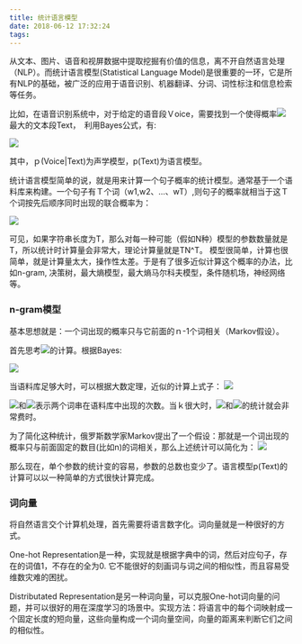 ```yaml
---
title: 统计语言模型
date: 2018-06-12 17:32:24
tags:
---
```


从文本、图片、语音和视屏数据中提取挖掘有价值的信息，离不开自然语言处理（NLP）。而统计语言模型(Statistical Language Model)是很重要的一环，它是所有NLP的基础，被广泛的应用于语音识别、机器翻译、分词、词性标注和信息检索等任务。

比如，在语音识别系统中，对于给定的语音段Ｖoice，需要找到一个使得概率<a ><img src="https://latex.codecogs.com/gif.latex?p(Text|Voice)" /></a>最大的文本段Text，　利用Bayes公式，有:

<a><img src="https://latex.codecogs.com/gif.latex?p(Text|Voice)&space;=&space;\frac{p(Voice|Text)p(Text)}{p(Voice)}" /></a>

其中，ｐ(Voice|Text)为声学模型，p(Text)为语言模型。

统计语言模型简单的说，就是用来计算一个句子概率的统计模型。通常基于一个语料库来构建。一个句子有Ｔ个词（w1,w2、...、wT）,则句子的概率就相当于这Ｔ个词按先后顺序同时出现的联合概率为：

<a><img src="https://latex.codecogs.com/gif.latex?p(W)=p(w^{T})=p(w_{1},w_{2},...,w_{T})=p(w_{1})p(w_{2}|w_{1})p(w_{3}|w_{1},w_{2})...p(w_{T}|w_{1},...,w_{T-1})" /></a>

可见，如果字符串长度为T，那么对每一种可能（假如N种）模型的参数数量就是T，所以统计时计算量会非常大，理论计算量就是TN^T。
模型很简单，计算也很简单，就是计算量太大，操作性太差。于是有了很多近似计算这个概率的办法，比如n-gram, 决策树，最大熵模型，最大熵马尔科夫模型，条件随机场，神经网络等。

### n-gram模型
基本思想就是：一个词出现的概率只与它前面的ｎ-1个词相关（Markov假设）。

首先思考<a><img src="https://latex.codecogs.com/gif.latex?p(w_{k}|w_{1},...,w_{k-1})" /></a>的计算。根据Bayes:

<a><img src="https://latex.codecogs.com/gif.latex?p(w_{k}|w_{1},...,w_{k-1})&space;=&space;\frac{p(w_{1},...,w_{k})}{p(w_{1},...,w_{k-1})}" /></a>

当语料库足够大时，可以根据大数定理，近似的计算上式子：
<a><img src="https://latex.codecogs.com/gif.latex?p(w_{k}|w_{1},...,w_{k-1})&space;=&space;\frac{p(w_{1},...,w_{k})}{p(w_{1},...,w_{k-1})}\approx&space;\frac{Count(w_{1},...,w_{k})}{Count(w_{1},...,w_{k-1})}" /></a>

<a><img src="https://latex.codecogs.com/gif.latex?Count(w_{1},...,w_{k})" /></a>和<a><img src="https://latex.codecogs.com/gif.latex?Count(w_{1},...,w_{k-1})" /></a>表示两个词串在语料库中出现的次数。当ｋ很大时，<a><img src="https://latex.codecogs.com/gif.latex?Count(w_{1},...,w_{k})" /></a>和<a><img src="https://latex.codecogs.com/gif.latex?Count(w_{1},...,w_{k-1})" /></a>的统计就会非常费时。

为了简化这种统计，俄罗斯数学家Markov提出了一个假设：那就是一个词出现的概率只与前面固定的数目(比如n)的词相关，那么上述统计可以简化为：
<a><img src="https://latex.codecogs.com/gif.latex?p(w_{k}|w_{1},...,w_{k-1})\approx&space;p(w_{k}|w_{k-n&plus;1},...,w_{k-1})=\frac{p(w_{k-n&plus;1},...,w_{k})}{p(w_{k-n&plus;1},...,w_{k-1})}\approx&space;\frac{Count(w_{k-n&plus;1},...,w_{k-1}}{Count(w_{k-n&plus;1},...,w_{k-1}}" /></a>

那么现在，单个参数的统计变的容易，参数的总数也变少了。语言模型p(Text)的计算可以以一种简单的方式很快计算完成。

### 词向量
将自然语言交个计算机处理，首先需要将语言数字化。词向量就是一种很好的方式。

One-hot Representation是一种，实现就是根据字典中的词，然后对应句子，存在的词值1，不存在的全为0. 它不能很好的刻画词与词之间的相似性，而且容易受维数灾难的困扰。

Distributated Representation是另一种词向量，可以克服One-hot词向量的问题，并可以很好的用在深度学习的场景中。实现方法：将语言中的每个词映射成一个固定长度的短向量，这些向量构成一个词向量空间，向量的距离来判断它们之间的相似性。
